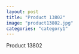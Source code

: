 ```yaml
---
layout: post
title: "Product 13802"
image: "product13802.jpg"
categories: "category1"
---
```

Product 13802
